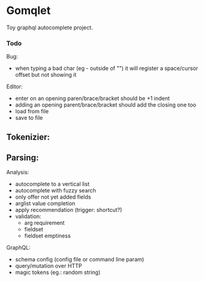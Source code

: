 # Gomqlet

Toy graphql autocomplete project.

### Todo

Bug:
- when typing a bad char (eg - outside of "") it will register a space/cursor offset but not showing it

Editor:
- enter on an opening paren/brace/bracket should be +1 indent
- adding an opening parent/brace/bracket should add the closing one too
- load from file
- save to file

Tokenizier:
-

Parsing:
-

Analysis:
- autocomplete to a vertical list
- autocomplete with fuzzy search
- only offer not yet added fields
- arglist value completion
- apply recommendation (trigger: shortcut?)
- validation:
    - arg requirement
    - fieldset
    - fieldset emptiness

GraphQL:
- schema config (config file or command line param)
- query/mutation over HTTP
- magic tokens (eg.: random string)
